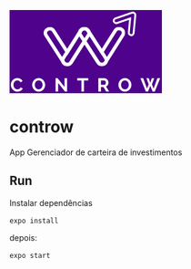 ![alt text](https://github.com/luisgmfarias/controw/blob/master/app/assets/images/logo.png?raw=true)
# controw
App Gerenciador de carteira de investimentos

## Run

Instalar dependências
```
expo install
```
depois:

```
expo start
```

